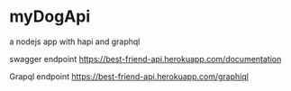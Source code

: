# myDogApi
a nodejs app with hapi and graphql

swagger endpoint
https://best-friend-api.herokuapp.com/documentation

Grapql endpoint
https://best-friend-api.herokuapp.com/graphiql
